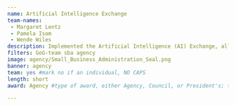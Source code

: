 ```yaml
---
name: Artificial Intelligence Exchange
team-names: 
 - Margaret Lentz
 - Pamela Isom
 - Wende Wiles
description: Implemented the Artificial Intelligence (AI) Exchange, allowing users to reduce duplicative efforts across mission spaces and increase the education and adoption of AI throughout the Department of Energy.
filters: GoG-team sba agency
image: agency/Small_Business_Administration_Seal.png
banner: agency
team: yes #mark no if an individual, NO CAPS 
length: short
award: Agency #type of award, either Agency, Council, or President's; this is case sensitive so make sure to match the options listed exactly. This section generates the format of the card

---
```

